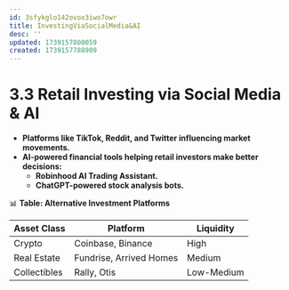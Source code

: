 ```yaml
---
id: 3sfykglo142ovox3iwo7owr
title: InvestingViaSocialMedia&AI
desc: ''
updated: 1739157800059
created: 1739157788909
---
```

# 3.3 Retail Investing via Social Media & AI

-   **Platforms like TikTok, Reddit, and Twitter influencing market movements.**
-   **AI-powered financial tools helping retail investors make better decisions:**
    -   **Robinhood AI Trading Assistant.**
    -   **ChatGPT-powered stock analysis bots.**

📊 **Table: Alternative Investment Platforms**

| Asset Class | Platform | Liquidity |
| --- | --- | --- |
| Crypto | Coinbase, Binance | High |
| Real Estate | Fundrise, Arrived Homes | Medium |
| Collectibles | Rally, Otis | Low-Medium |